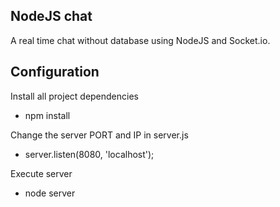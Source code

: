 ## NodeJS chat
A real time chat without database using NodeJS and Socket.io.

## Configuration

Install all project dependencies

* npm install

Change the server PORT and IP in server.js

* server.listen(8080, 'localhost');

Execute server

* node server
